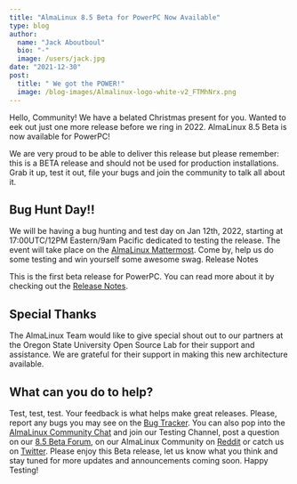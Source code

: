 ```yaml
---
title: "AlmaLinux 8.5 Beta for PowerPC Now Available"
type: blog
author:
  name: "Jack Aboutboul"
  bio: "-"
  image: /users/jack.jpg
date: "2021-12-30"
post:
  title: " We got the POWER!"
  image: /blog-images/Almalinux-logo-white-v2_FTMhNrx.png
---
```


Hello, Community! We have a belated Christmas present for you. Wanted to eek out just one more release before we ring in 2022. AlmaLinux 8.5 Beta is now available for PowerPC!

We are very proud to be able to deliver this release but please remember: this is a BETA release and should not be used for production installations. Grab it up, test it out, file your bugs and join the community to talk all about it.

## Bug Hunt Day!!

We will be having a bug hunting and test day on Jan 12th, 2022, starting at 17:00UTC/12PM Eastern/9am Pacific dedicated to testing the release. The event will take place on the [AlmaLinux Mattermost](https://chat.almalinux.org/). Come by, help us do some testing and win yourself some awesome swag.
Release Notes

This is the first beta release for PowerPC. You can read more about it by checking out the [Release Notes](https://wiki.almalinux.org/release-notes/8.5-beta-ppc).

## Special Thanks

The AlmaLinux Team would like to give special shout out to our partners at the Oregon State University Open Source Lab for their support and assistance. We are grateful for their support in making this new architecture available.

## What can you do to help?

Test, test, test. Your feedback is what helps make great releases. Please, report any bugs you may see on the [Bug Tracker](https://bugs.almalinux.org/). You can also pop into the [AlmaLinux Community Chat](https://chat.almalinux.org/) and join our Testing Channel, post a question on our [8.5 Beta Forum](https://forums.almalinux.org/c/devel/8-5-beta/29), on our AlmaLinux Community on [Reddit](https://reddit.com/r/almalinux) or catch us on [Twitter](https://twitter.com/almalinux). Please enjoy this Beta release, let us know what you think and stay tuned for more updates and announcements coming soon. Happy Testing!
